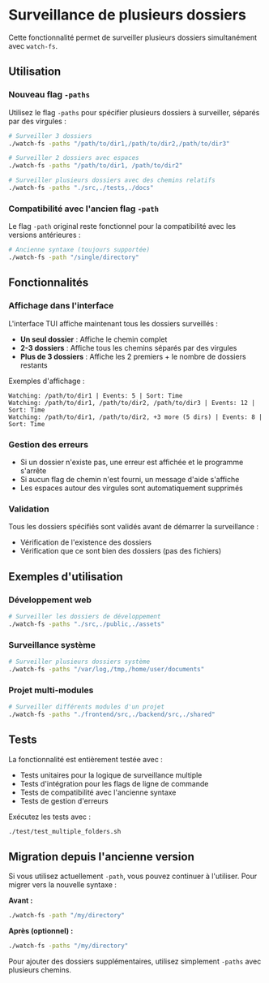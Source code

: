 # Surveillance de plusieurs dossiers

Cette fonctionnalité permet de surveiller plusieurs dossiers simultanément avec `watch-fs`.

## Utilisation

### Nouveau flag `-paths`

Utilisez le flag `-paths` pour spécifier plusieurs dossiers à surveiller, séparés par des virgules :

```bash
# Surveiller 3 dossiers
./watch-fs -paths "/path/to/dir1,/path/to/dir2,/path/to/dir3"

# Surveiller 2 dossiers avec espaces
./watch-fs -paths "/path/to/dir1, /path/to/dir2"

# Surveiller plusieurs dossiers avec des chemins relatifs
./watch-fs -paths "./src,./tests,./docs"
```

### Compatibilité avec l'ancien flag `-path`

Le flag `-path` original reste fonctionnel pour la compatibilité avec les versions antérieures :

```bash
# Ancienne syntaxe (toujours supportée)
./watch-fs -path "/single/directory"
```

## Fonctionnalités

### Affichage dans l'interface

L'interface TUI affiche maintenant tous les dossiers surveillés :

- **Un seul dossier** : Affiche le chemin complet
- **2-3 dossiers** : Affiche tous les chemins séparés par des virgules
- **Plus de 3 dossiers** : Affiche les 2 premiers + le nombre de dossiers restants

Exemples d'affichage :

```
Watching: /path/to/dir1 | Events: 5 | Sort: Time
Watching: /path/to/dir1, /path/to/dir2, /path/to/dir3 | Events: 12 | Sort: Time
Watching: /path/to/dir1, /path/to/dir2, +3 more (5 dirs) | Events: 8 | Sort: Time
```

### Gestion des erreurs

- Si un dossier n'existe pas, une erreur est affichée et le programme s'arrête
- Si aucun flag de chemin n'est fourni, un message d'aide s'affiche
- Les espaces autour des virgules sont automatiquement supprimés

### Validation

Tous les dossiers spécifiés sont validés avant de démarrer la surveillance :

- Vérification de l'existence des dossiers
- Vérification que ce sont bien des dossiers (pas des fichiers)

## Exemples d'utilisation

### Développement web

```bash
# Surveiller les dossiers de développement
./watch-fs -paths "./src,./public,./assets"
```

### Surveillance système

```bash
# Surveiller plusieurs dossiers système
./watch-fs -paths "/var/log,/tmp,/home/user/documents"
```

### Projet multi-modules

```bash
# Surveiller différents modules d'un projet
./watch-fs -paths "./frontend/src,./backend/src,./shared"
```

## Tests

La fonctionnalité est entièrement testée avec :

- Tests unitaires pour la logique de surveillance multiple
- Tests d'intégration pour les flags de ligne de commande
- Tests de compatibilité avec l'ancienne syntaxe
- Tests de gestion d'erreurs

Exécutez les tests avec :

```bash
./test/test_multiple_folders.sh
```

## Migration depuis l'ancienne version

Si vous utilisez actuellement `-path`, vous pouvez continuer à l'utiliser. Pour migrer vers la nouvelle syntaxe :

**Avant :**

```bash
./watch-fs -path "/my/directory"
```

**Après (optionnel) :**

```bash
./watch-fs -paths "/my/directory"
```

Pour ajouter des dossiers supplémentaires, utilisez simplement `-paths` avec plusieurs chemins.

